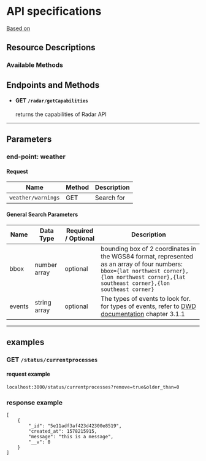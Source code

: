 # API specifications

[Based on](https://idratherbewriting.com/learnapidoc/docapis_resource_descriptions.html)

## Resource Descriptions
 ### Available Methods


## Endpoints and Methods

* #### GET `/radar/getCapabilities`
  returns the capabilities of Radar API


<hr>

## Parameters

### __end-point: weather__
#### Request

| **Name** | **Method** | **Description**|
|----------|------------|----------------|
|`weather/warnings`| GET |Search for|

#### General Search Parameters

| **Name** | **Data Type** |**Required / Optional**| **Description**|
|----------|---------------|-----------------------|----------------|
|bbox|number array|optional|bounding box of 2 coordinates in the WGS84 format, represented as an array of four numbers: `bbox={lat northwest corner},{lon northwest corner},{lat southeast corner},{lon southeast corner}`|
|events|string array|optional|The types of events to look for. for types of events, refer to <a href="https://www.dwd.de/DE/leistungen/opendata/help/warnungen/cap_dwd_profile_de_pdf.pdf?__blob=publicationFile&v=2">DWD documentation</a> chapter 3.1.1|

<hr>

## examples

### GET `/status/currentprocesses`
#### request example
`
localhost:3000/status/currentprocesses?remove=true&older_than=0
`

### response example
```JS
[
    {
        "_id": "5e11adf3af423d42300e8519",
        "created_at": 1578215915,
        "message": "this is a message",
        "__v": 0
    }
]
```
